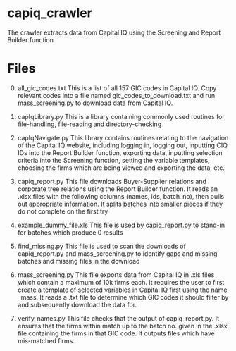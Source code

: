 # capiq_crawler
The crawler extracts data from Capital IQ using the Screening and Report Builder function

Files
=====
0) all_gic_codes.txt
This is a list of all 157 GIC codes in Capital IQ. Copy relevant codes into a file named gic_codes_to_download.txt and run mass_screening.py to download data from Capital IQ.

1) capIqLibrary.py
This is a library containing commonly used routines for file-handling, file-reading and directory-checking

2) capIqNavigate.py
This library contains routines relating to the navigation of the Capital IQ website, including logging in, logging out,
inputting CIQ IDs into the Report Builder function, exporting data, inputting selection criteria into the Screening function,
setting the variable templates, choosing the firms which are being viewed and exporting the data, etc.

3) capiq_report.py
This file downloads Buyer-Supplier relations and corporate tree relations using the Report Builder function. It reads an .xlsx
files with the following columns (names, ids, batch_no), then pulls out appropriate information. It splits batches into smaller
pieces if they do not complete on the first try

4) example_dummy_file.xls
This file is used by capiq_report.py to stand-in for batches which produce 0 results

5) find_missing.py
This file is used to scan the downloads of capiq_report.py and mass_screening.py to identify gaps and missing batches and 
missing files in the download

6) mass_screening.py
This file exports data from Capital IQ in .xls files which contain a maximum of 10k firms each. It requires the user to first
create a template of selected variables in Capital IQ first using the name <num>_mass. It reads a .txt file to determine which
GIC codes it should filter by and subsequently download the data for.

7) verify_names.py
This file checks that the output of capiq_report.py. It ensures that the firms within match up to the batch no. given in the
.xlsx file containing the firms in that GIC code. It outputs files which have mis-matched firms.
